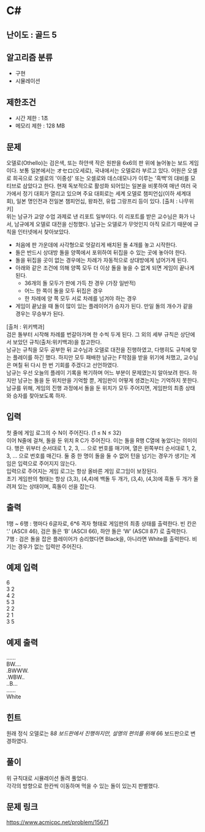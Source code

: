 # C#

## 난이도 : 골드 5

## 알고리즘 분류
  - 구현
  - 시뮬레이션

## 제한조건
  - 시간 제한 : 1초
  - 메모리 제한 : 128 MB

## 문제
오델로(Othello)는 검은색, 또는 하얀색 작은 원판을 6x6의 판 위에 늘어놓는 보드 게임이다. 보통 일본에서는 オセロ(오세로), 국내에서는 오델로라 부르고 있다. 어원은 오셀로 희곡으로 오셀로의 '이중성' 또는 오셀로와 데스데모나가 이루는 '흑백'의 대비를 모티브로 삼았다고 한다. 현재 독보적으로 활성화 되어있는 일본을 비롯하여 매년 여러 국가에서 정기 대회가 열리고 있으며 주요 대회로는 세계 오델로 챔피언십(이하 세계대회), 일본 명인전과 전일본 챔피언십, 왕좌전, 유럽 그랑프리 등이 있다. [출처 : 나무위키]<br/>
위는 남규가 교양 수업 과제로 낸 리포트 일부이다. 이 리포트를 받은 교수님은 화가 나서, 남규에게 오델로 대전을 신청했다. 남규는 오델로가 무엇인지 아직 모르기 때문에 규칙을 인터넷에서 찾아보았다.<br/>
  - 처음에 판 가운데에 사각형으로 엇갈리게 배치된 돌 4개를 놓고 시작한다.
  - 돌은 반드시 상대방 돌을 양쪽에서 포위하여 뒤집을 수 있는 곳에 놓아야 한다.
  - 돌을 뒤집을 곳이 없는 경우에는 차례가 자동적으로 상대방에게 넘어가게 된다.
  - 아래와 같은 조건에 의해 양쪽 모두 더 이상 돌을 놓을 수 없게 되면 게임이 끝나게 된다.
    - 36개의 돌 모두가 판에 가득 찬 경우 (가장 일반적)
    - 어느 한 쪽이 돌을 모두 뒤집은 경우
    - 한 차례에 양 쪽 모두 서로 차례를 넘겨야 하는 경우
  - 게임이 끝났을 때 돌이 많이 있는 플레이어가 승자가 된다. 만일 돌의 개수가 같을 경우는 무승부가 된다.

[출처 : 위키백과]<br/>
검은 돌부터 시작해 차례를 번갈아가며 한 수씩 두게 된다. 그 외의 세부 규칙은 상단에서 보았던 규칙(출처:위키백과)을 참고한다.<br/>
남규는 규칙을 모두 공부한 뒤 교수님과 오델로 대전을 진행하였고, 다행히도 규칙에 맞는 플레이를 하긴 했다. 하지만 모두 패배한 남규는 F학점을 받을 위기에 처했고, 교수님은 며칠 뒤 다시 한 번 기회를 주겠다고 선언하였다.<br/>
남규는 우선 오늘의 플레이 기록을 복기하며 어느 부분이 문제였는지 알아보려 한다. 하지만 남규는 돌을 둔 위치만을 기억할 뿐, 게임판이 어떻게 생겼는지는 기억하지 못한다. 남규를 위해, 게임의 진행 과정에서 돌을 둔 위치가 모두 주어지면, 게임판의 최종 상태와 승자를 찾아보도록 하자.<br/>

## 입력
첫 줄에 게임 로그의 수 N이 주어진다. (1 ≤ N ≤ 32)<br/>
이어 N줄에 걸쳐, 돌을 둔 위치 R C가 주어진다. 이는 돌을 R행 C열에 놓았다는 의미이다. 행은 위부터 순서대로 1, 2, 3, … 으로 번호를 매기며, 열은 왼쪽부터 순서대로 1, 2, 3, ... 으로 번호를 매긴다. 둘 중 한 명이 돌을 둘 수 없어 턴을 넘기는 경우가 생기는 게임은 입력으로 주어지지 않는다.<br/>
입력으로 주어지는 게임 로그는 항상 올바른 게임 로그임이 보장된다.<br/>
초기 게임판의 형태는 항상 (3,3), (4,4)에 백돌 두 개가, (3,4), (4,3)에 흑돌 두 개가 올려져 있는 상태이며, 흑돌이 선을 잡는다.<br/>

## 출력
1행 ~ 6행 : 행마다 6글자로, 6*6 격자 형태로 게임판의 최종 상태를 출력한다. 빈 칸은 ‘.’ (ASCII 46), 검은 돌은 ‘B’ (ASCII 66), 하얀 돌은 ‘W’ (ASCII 87) 로 출력한다.<br/>
7행 : 검은 돌을 잡은 플레이어가 승리했다면 Black을, 아니라면 White를 출력한다. 비기는 경우가 없는 입력만 주어진다.<br/>

## 예제 입력
6<br/>
3 2<br/>
4 2<br/>
5 3<br/>
2 2<br/>
2 1<br/>
3 5<br/>

## 예제 출력
......<br/>
BW....<br/>
.BWWW.<br/>
.WBW..<br/>
..B...<br/>
......<br/>
White<br/>

## 힌트
원래 정식 오델로는 8*8 보드판에서 진행하지만, 설명의 편의를 위해 6*6 보드판으로 변경하였다.<br/>

## 풀이
위 규칙대로 시뮬레이션 돌려 풀었다.<br/>
각각의 방향으로 한칸씩 이동하며 먹을 수 있는 돌이 있는지 판별했다.<br/>

## 문제 링크
https://www.acmicpc.net/problem/15671